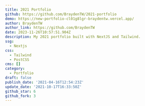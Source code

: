 ```yaml
---
title: 2021 Portfolio
github: https://github.com/BraydenTW/2021-portfolio
demo: https://new-portfolio-cl01g8lgr-braydentw.vercel.app/
author: BraydenTW
author_link: https://github.com/BraydenTW
date: 2023-11-26T10:57:51.904Z
description: My 2021 portfolio built with NextJS and Tailwind.
ssg:
  - Nextjs
css:
  - Tailwind
  - PostCSS
cms: []
category:
  - Portfolio
draft: false
publish_date: '2021-04-16T12:54:23Z'
update_date: '2021-10-17T16:33:50Z'
github_star: 6
github_fork: 3
---
```

